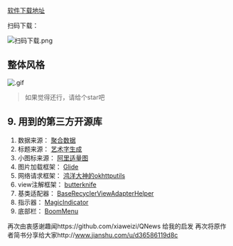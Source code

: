 [软件下载地址](https://fir.im/ayqp)

扫码下载：


![扫码下载.png](http://upload-images.jianshu.io/upload_images/3983615-7436522deaf5fe38.png?imageMogr2/auto-orient/strip%7CimageView2/2/w/1240)

<h2  id='1'>整体风格</h2>

![.gif](http://upload-images.jianshu.io/upload_images/3983615-7ac24a323ea7c5ce.gif?imageMogr2/auto-orient/strip)

>如果觉得还行，请给个star吧

<h2  id='1'>9. 用到的第三方开源库</h2>

1. 数据来源： [聚合数据](https://www.juhe.cn/docs)
2. 标题来源： [艺术字生成](http://www.akuziti.com/)
3. 小图标来源： [阿里适量图](http://www.iconfont.cn/)
4. 图片加载框架： [Glide](https://github.com/bumptech/glide)
5. 网络请求框架： [鸿洋大神的okhttputils](https://github.com/hongyangAndroid/okhttputils)
6. view注解框架： [butterknife](https://github.com/JakeWharton/butterknife)
7. 基类适配器： [BaseRecyclerViewAdapterHelper](https://github.com/CymChad/BaseRecyclerViewAdapterHelper)
8. 指示器： [MagicIndicator](https://github.com/hackware1993/MagicIndicator)
9. 底部栏： [BoomMenu](https://github.com/Nightonke/BoomMenu)

再次由衷感谢趣闻https://github.com/xiaweizi/QNews 给我的启发
再次将原作者简书分享给大家http://www.jianshu.com/u/d36586119d8c
